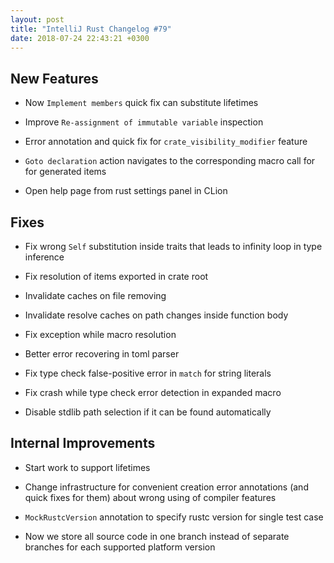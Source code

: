 ```yaml
---
layout: post
title: "IntelliJ Rust Changelog #79"
date: 2018-07-24 22:43:21 +0300
---
```



## New Features

* Now `Implement members` quick fix can substitute lifetimes

* Improve `Re-assignment of immutable variable` inspection

* Error annotation and quick fix for `crate_visibility_modifier` feature

* `Goto declaration` action navigates to the corresponding macro call for for generated items

* Open help page from rust settings panel in CLion

## Fixes

* Fix wrong `Self` substitution inside traits that leads to infinity loop in type inference

* Fix resolution of items exported in crate root

* Invalidate caches on file removing

* Invalidate resolve caches on path changes inside function body

* Fix exception while macro resolution

* Better error recovering in toml parser

* Fix type check false-positive error in `match` for string literals

* Fix crash while type check error detection in expanded macro

* Disable stdlib path selection if it can be found automatically

## Internal Improvements

* Start work to support lifetimes

* Change infrastructure for convenient creation error annotations (and quick fixes for them)
about wrong using of compiler features

* `MockRustcVersion` annotation to specify rustc version for single test case

* Now we store all source code in one branch instead of separate branches for each supported platform version


